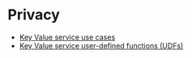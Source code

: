 # Privacy 

* [Key Value service use cases](key_value_service_use_cases_22Jun2024.md) 
* [Key Value service user-defined functions (UDFs)](key_valueservice_user_defined_functions_23Jun2024.md)

